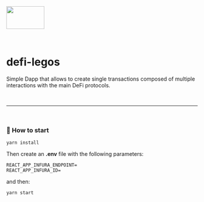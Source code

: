 <img src="https://ipfs.io/ipfs/QmQT42CtiL2PDB2DeVdArG9hwFnJiZwVG6xJSedyY3W1Yd" height="60" width="100">

&nbsp;

# defi-legos

Simple Dapp that allows to create single transactions composed of multiple interactions with the main DeFi  protocols.

&nbsp;

***

&nbsp;

### :rocket: How to start

```
yarn install
```

Then create an __.env__ file with the following parameters:

```
REACT_APP_INFURA_ENDPOINT=
REACT_APP_INFURA_ID=
```

and then:

```
yarn start
```